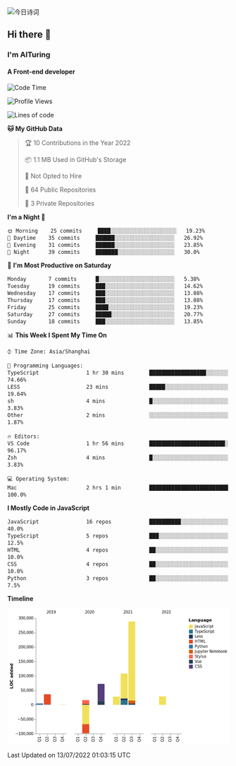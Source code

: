 <img alt="今日诗词" src="https://v2.jinrishici.com/one.svg?font-size=30&spacing=2&color=skyblue" style="max-width:100%; display: block; margin: 0 auto;">

## Hi there 👋
### I'm AITuring
#### A Front-end developer

<!-- <img src="./dhx.gif" width="400px"/> -->

<!--START_SECTION:waka-->
![Code Time](http://img.shields.io/badge/Code%20Time-0%20secs-blue)

![Profile Views](http://img.shields.io/badge/Profile%20Views-0-blue)

![Lines of code](https://img.shields.io/badge/From%20Hello%20World%20I%27ve%20Written-486%20Thousand%20lines%20of%20code-blue)

**🐱 My GitHub Data** 

> 🏆 10 Contributions in the Year 2022
 > 
> 📦 1.1 MB Used in GitHub's Storage 
 > 
> 🚫 Not Opted to Hire
 > 
> 📜 64 Public Repositories 
 > 
> 🔑 3 Private Repositories  
 > 
**I'm a Night 🦉** 

```text
🌞 Morning    25 commits     ████░░░░░░░░░░░░░░░░░░░░░   19.23% 
🌆 Daytime    35 commits     ██████░░░░░░░░░░░░░░░░░░░   26.92% 
🌃 Evening    31 commits     ██████░░░░░░░░░░░░░░░░░░░   23.85% 
🌙 Night      39 commits     ███████░░░░░░░░░░░░░░░░░░   30.0%

```
📅 **I'm Most Productive on Saturday** 

```text
Monday       7 commits      █░░░░░░░░░░░░░░░░░░░░░░░░   5.38% 
Tuesday      19 commits     ███░░░░░░░░░░░░░░░░░░░░░░   14.62% 
Wednesday    17 commits     ███░░░░░░░░░░░░░░░░░░░░░░   13.08% 
Thursday     17 commits     ███░░░░░░░░░░░░░░░░░░░░░░   13.08% 
Friday       25 commits     ████░░░░░░░░░░░░░░░░░░░░░   19.23% 
Saturday     27 commits     █████░░░░░░░░░░░░░░░░░░░░   20.77% 
Sunday       18 commits     ███░░░░░░░░░░░░░░░░░░░░░░   13.85%

```


📊 **This Week I Spent My Time On** 

```text
⌚︎ Time Zone: Asia/Shanghai

💬 Programming Languages: 
TypeScript               1 hr 30 mins        ██████████████████░░░░░░░   74.66% 
LESS                     23 mins             █████░░░░░░░░░░░░░░░░░░░░   19.64% 
sh                       4 mins              █░░░░░░░░░░░░░░░░░░░░░░░░   3.83% 
Other                    2 mins              ░░░░░░░░░░░░░░░░░░░░░░░░░   1.87%

🔥 Editors: 
VS Code                  1 hr 56 mins        ████████████████████████░   96.17% 
Zsh                      4 mins              █░░░░░░░░░░░░░░░░░░░░░░░░   3.83%

💻 Operating System: 
Mac                      2 hrs 1 min         █████████████████████████   100.0%

```

**I Mostly Code in JavaScript** 

```text
JavaScript               16 repos            ██████████░░░░░░░░░░░░░░░   40.0% 
TypeScript               5 repos             ███░░░░░░░░░░░░░░░░░░░░░░   12.5% 
HTML                     4 repos             ██░░░░░░░░░░░░░░░░░░░░░░░   10.0% 
CSS                      4 repos             ██░░░░░░░░░░░░░░░░░░░░░░░   10.0% 
Python                   3 repos             ██░░░░░░░░░░░░░░░░░░░░░░░   7.5%

```


**Timeline**

![Chart not found](https://raw.githubusercontent.com/AITuring/AITuring/main/charts/bar_graph.png) 


 Last Updated on 13/07/2022 01:03:15 UTC
<!--END_SECTION:waka-->


